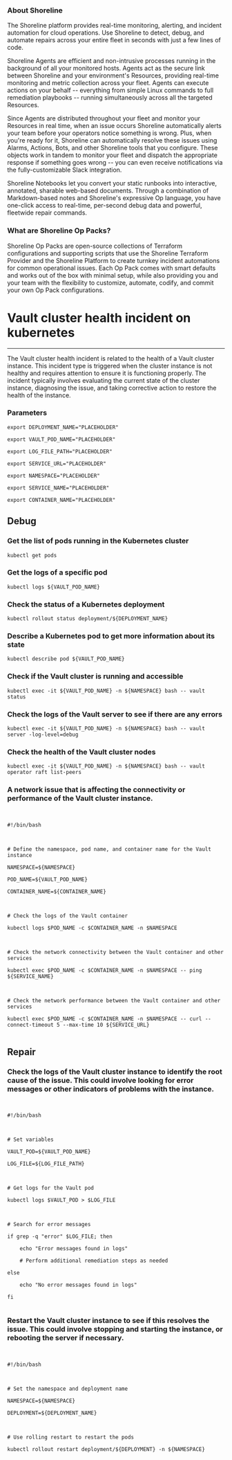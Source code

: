 
### About Shoreline
The Shoreline platform provides real-time monitoring, alerting, and incident automation for cloud operations. Use Shoreline to detect, debug, and automate repairs across your entire fleet in seconds with just a few lines of code.

Shoreline Agents are efficient and non-intrusive processes running in the background of all your monitored hosts. Agents act as the secure link between Shoreline and your environment's Resources, providing real-time monitoring and metric collection across your fleet. Agents can execute actions on your behalf -- everything from simple Linux commands to full remediation playbooks -- running simultaneously across all the targeted Resources.

Since Agents are distributed throughout your fleet and monitor your Resources in real time, when an issue occurs Shoreline automatically alerts your team before your operators notice something is wrong. Plus, when you're ready for it, Shoreline can automatically resolve these issues using Alarms, Actions, Bots, and other Shoreline tools that you configure. These objects work in tandem to monitor your fleet and dispatch the appropriate response if something goes wrong -- you can even receive notifications via the fully-customizable Slack integration.

Shoreline Notebooks let you convert your static runbooks into interactive, annotated, sharable web-based documents. Through a combination of Markdown-based notes and Shoreline's expressive Op language, you have one-click access to real-time, per-second debug data and powerful, fleetwide repair commands.

### What are Shoreline Op Packs?
Shoreline Op Packs are open-source collections of Terraform configurations and supporting scripts that use the Shoreline Terraform Provider and the Shoreline Platform to create turnkey incident automations for common operational issues. Each Op Pack comes with smart defaults and works out of the box with minimal setup, while also providing you and your team with the flexibility to customize, automate, codify, and commit your own Op Pack configurations.

# Vault cluster health incident on kubernetes
---

The Vault cluster health incident is related to the health of a Vault cluster instance. This incident type is triggered when the cluster instance is not healthy and requires attention to ensure it is functioning properly. The incident typically involves evaluating the current state of the cluster instance, diagnosing the issue, and taking corrective action to restore the health of the instance.

### Parameters
```shell
export DEPLOYMENT_NAME="PLACEHOLDER"

export VAULT_POD_NAME="PLACEHOLDER"

export LOG_FILE_PATH="PLACEHOLDER"

export SERVICE_URL="PLACEHOLDER"

export NAMESPACE="PLACEHOLDER"

export SERVICE_NAME="PLACEHOLDER"

export CONTAINER_NAME="PLACEHOLDER"
```

## Debug

### Get the list of pods running in the Kubernetes cluster
```shell
kubectl get pods
```

### Get the logs of a specific pod
```shell
kubectl logs ${VAULT_POD_NAME}
```

### Check the status of a Kubernetes deployment
```shell
kubectl rollout status deployment/${DEPLOYMENT_NAME}
```

### Describe a Kubernetes pod to get more information about its state
```shell
kubectl describe pod ${VAULT_POD_NAME}
```

### Check if the Vault cluster is running and accessible
```shell
kubectl exec -it ${VAULT_POD_NAME} -n ${NAMESPACE} bash -- vault status
```

### Check the logs of the Vault server to see if there are any errors
```shell
kubectl exec -it ${VAULT_POD_NAME} -n ${NAMESPACE} bash -- vault server -log-level=debug
```

### Check the health of the Vault cluster nodes
```shell
kubectl exec -it ${VAULT_POD_NAME} -n ${NAMESPACE} bash -- vault operator raft list-peers
```

### A network issue that is affecting the connectivity or performance of the Vault cluster instance.
```shell


#!/bin/bash



# Define the namespace, pod name, and container name for the Vault instance

NAMESPACE=${NAMESPACE}

POD_NAME=${VAULT_POD_NAME}

CONTAINER_NAME=${CONTAINER_NAME}



# Check the logs of the Vault container

kubectl logs $POD_NAME -c $CONTAINER_NAME -n $NAMESPACE



# Check the network connectivity between the Vault container and other services

kubectl exec $POD_NAME -c $CONTAINER_NAME -n $NAMESPACE -- ping ${SERVICE_NAME}



# Check the network performance between the Vault container and other services

kubectl exec $POD_NAME -c $CONTAINER_NAME -n $NAMESPACE -- curl --connect-timeout 5 --max-time 10 ${SERVICE_URL}


```

## Repair

### Check the logs of the Vault cluster instance to identify the root cause of the issue. This could involve looking for error messages or other indicators of problems with the instance.
```shell


#!/bin/bash



# Set variables

VAULT_POD=${VAULT_POD_NAME}

LOG_FILE=${LOG_FILE_PATH}



# Get logs for the Vault pod

kubectl logs $VAULT_POD > $LOG_FILE



# Search for error messages

if grep -q "error" $LOG_FILE; then

    echo "Error messages found in logs"

    # Perform additional remediation steps as needed

else

    echo "No error messages found in logs"

fi


```

### Restart the Vault cluster instance to see if this resolves the issue. This could involve stopping and starting the instance, or rebooting the server if necessary.
```shell


#!/bin/bash



# Set the namespace and deployment name

NAMESPACE=${NAMESPACE}

DEPLOYMENT=${DEPLOYMENT_NAME}



# Use rolling restart to restart the pods

kubectl rollout restart deployment/${DEPLOYMENT} -n ${NAMESPACE}


```
